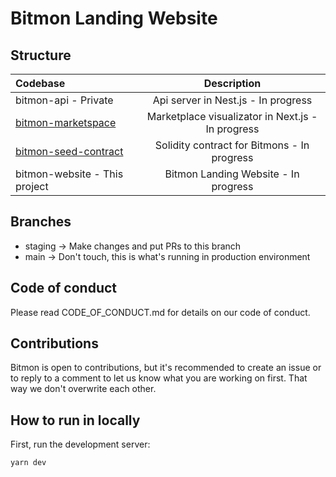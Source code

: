 # Bitmon Landing Website
## Structure

| Codebase              |      Description          |
| :-------------------- | :-----------------------: |
| bitmon-api - Private            |     Api server in Nest.js - In progress          |
| [bitmon-marketspace](https://github.com/bitmonspace/marketspace)    |   Marketplace visualizator in Next.js - In progress            |
| [bitmon-seed-contract](https://github.com/bitmonspace/contracts)  | Solidity contract for Bitmons - In progress      |
| bitmon-website - This project        | Bitmon Landing Website - In progress |


## Branches
- staging -> Make changes and put PRs to this branch 
- main -> Don't touch, this is what's running in production environment

## Code of conduct
Please read CODE_OF_CONDUCT.md for details on our code of conduct.

## Contributions
Bitmon is open to contributions, but it's recommended to create an issue or to reply to a comment to let us know what you are working on first. That way we don't overwrite each other.

## How to run in locally
First, run the development server:
```bash
yarn dev
```

